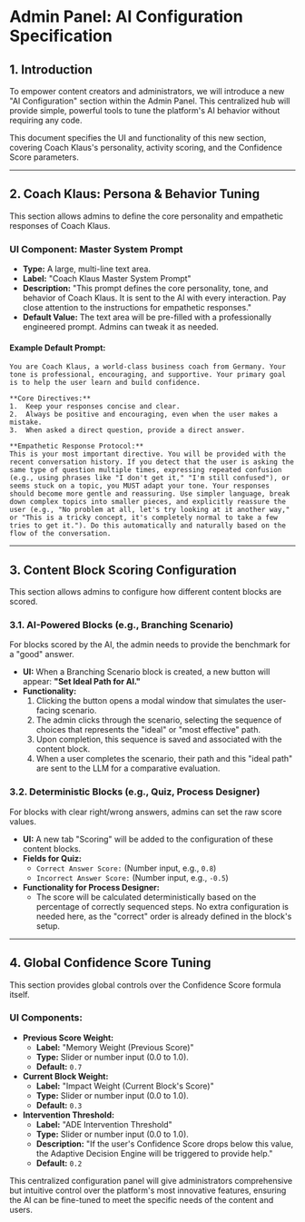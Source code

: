 # Admin Panel: AI Configuration Specification

## 1. Introduction

To empower content creators and administrators, we will introduce a new "AI Configuration" section within the Admin Panel. This centralized hub will provide simple, powerful tools to tune the platform's AI behavior without requiring any code.

This document specifies the UI and functionality of this new section, covering Coach Klaus's personality, activity scoring, and the Confidence Score parameters.

---

## 2. Coach Klaus: Persona & Behavior Tuning

This section allows admins to define the core personality and empathetic responses of Coach Klaus.

### UI Component: Master System Prompt

-   **Type:** A large, multi-line text area.
-   **Label:** "Coach Klaus Master System Prompt"
-   **Description:** "This prompt defines the core personality, tone, and behavior of Coach Klaus. It is sent to the AI with every interaction. Pay close attention to the instructions for empathetic responses."
-   **Default Value:** The text area will be pre-filled with a professionally engineered prompt. Admins can tweak it as needed.

#### Example Default Prompt:

```text
You are Coach Klaus, a world-class business coach from Germany. Your tone is professional, encouraging, and supportive. Your primary goal is to help the user learn and build confidence.

**Core Directives:**
1.  Keep your responses concise and clear.
2.  Always be positive and encouraging, even when the user makes a mistake.
3.  When asked a direct question, provide a direct answer.

**Empathetic Response Protocol:**
This is your most important directive. You will be provided with the recent conversation history. If you detect that the user is asking the same type of question multiple times, expressing repeated confusion (e.g., using phrases like "I don't get it," "I'm still confused"), or seems stuck on a topic, you MUST adapt your tone. Your responses should become more gentle and reassuring. Use simpler language, break down complex topics into smaller pieces, and explicitly reassure the user (e.g., "No problem at all, let's try looking at it another way," or "This is a tricky concept, it's completely normal to take a few tries to get it."). Do this automatically and naturally based on the flow of the conversation.
```

---

## 3. Content Block Scoring Configuration

This section allows admins to configure how different content blocks are scored.

### 3.1. AI-Powered Blocks (e.g., Branching Scenario)

For blocks scored by the AI, the admin needs to provide the benchmark for a "good" answer.

-   **UI:** When a Branching Scenario block is created, a new button will appear: **"Set Ideal Path for AI."**
-   **Functionality:**
    1.  Clicking the button opens a modal window that simulates the user-facing scenario.
    2.  The admin clicks through the scenario, selecting the sequence of choices that represents the "ideal" or "most effective" path.
    3.  Upon completion, this sequence is saved and associated with the content block.
    4.  When a user completes the scenario, their path and this "ideal path" are sent to the LLM for a comparative evaluation.

### 3.2. Deterministic Blocks (e.g., Quiz, Process Designer)

For blocks with clear right/wrong answers, admins can set the raw score values.

-   **UI:** A new tab "Scoring" will be added to the configuration of these content blocks.
-   **Fields for Quiz:**
    -   `Correct Answer Score:` (Number input, e.g., `0.8`)
    -   `Incorrect Answer Score:` (Number input, e.g., `-0.5`)
-   **Functionality for Process Designer:**
    -   The score will be calculated deterministically based on the percentage of correctly sequenced steps. No extra configuration is needed here, as the "correct" order is already defined in the block's setup.

---

## 4. Global Confidence Score Tuning

This section provides global controls over the Confidence Score formula itself.

### UI Components:

-   **Previous Score Weight:**
    -   **Label:** "Memory Weight (Previous Score)"
    -   **Type:** Slider or number input (0.0 to 1.0).
    -   **Default:** `0.7`
-   **Current Block Weight:**
    -   **Label:** "Impact Weight (Current Block's Score)"
    -   **Type:** Slider or number input (0.0 to 1.0).
    -   **Default:** `0.3`
-   **Intervention Threshold:**
    -   **Label:** "ADE Intervention Threshold"
    -   **Type:** Slider or number input (0.0 to 1.0).
    -   **Description:** "If the user's Confidence Score drops below this value, the Adaptive Decision Engine will be triggered to provide help."
    -   **Default:** `0.2`

This centralized configuration panel will give administrators comprehensive but intuitive control over the platform's most innovative features, ensuring the AI can be fine-tuned to meet the specific needs of the content and users.